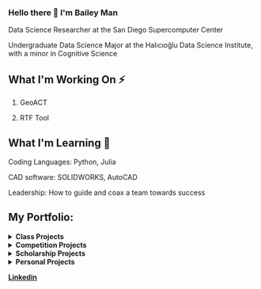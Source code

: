 ### Hello there 👋 I'm Bailey Man

Data Science Researcher at the San Diego Supercomputer Center

Undergraduate Data Science Major at the Halıcıoğlu Data Science Institute, with a minor in Cognitive Science

## What I'm Working On ⚡

1. GeoACT

2. RTF Tool

## What I'm Learning 🌱

Coding Languages: Python, Julia

CAD software: SOLIDWORKS, AutoCAD

Leadership: How to guide and coax a team towards success

## My Portfolio:
<details>
  <summary><strong>Class Projects</strong></summary>
  
  1. __CSE 151A: [Reddit Post Popularity] ()__  
</details>

<details>
  <summary><strong>Competition Projects</strong></summary>

  2. __Competition: [COVID Travel Planner] ()__
</details>

<details>
  <summary><strong>Scholarship Projects</strong></summary>
  
  1. __UAPET: [Underwater Animal Pose Estimation and Tracking] ()__
  
  2. __CVA: [Cryospheric Visualization and Analysis] ()__
</details>
  
<details>
  <summary><strong>Personal Projects</strong></summary>
  
  1. __Self: [Windows Spotify miniwindow controls] ()__
</details>


[__Linkedin__](https://www.linkedin.com/in/bailey-man-1414a3144/)

<!--
**Bailey-Man/Bailey-Man** is a ✨ _special_ ✨ repository because its `README.md` (this file) appears on your GitHub profile.

